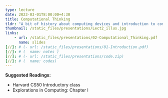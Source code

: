 ```yaml
---
type: lecture
date: 2023-03-01T8:00:00+4:30
title: Computational Thinking
tldr: "A bit of history about computing devices and introduction to computational thinking"
thumbnail: /static_files/presentations/Lect2_illus.jpg
links: 
    - url: /static_files/presentations/02-Computational_Thinking.pdf
      name: slides
[//]: # (- url: /static_files/presentations/01-Introduction.pdf)
[//]: # (  name: notes )
[//]: # (- url: /static_files/presentations/code.zip)
[//]: # (  name: codes)
---
```

**Suggested Readings:**
- Harvard CS50 Introductory class
- Explorations in Computing: Chapter I


